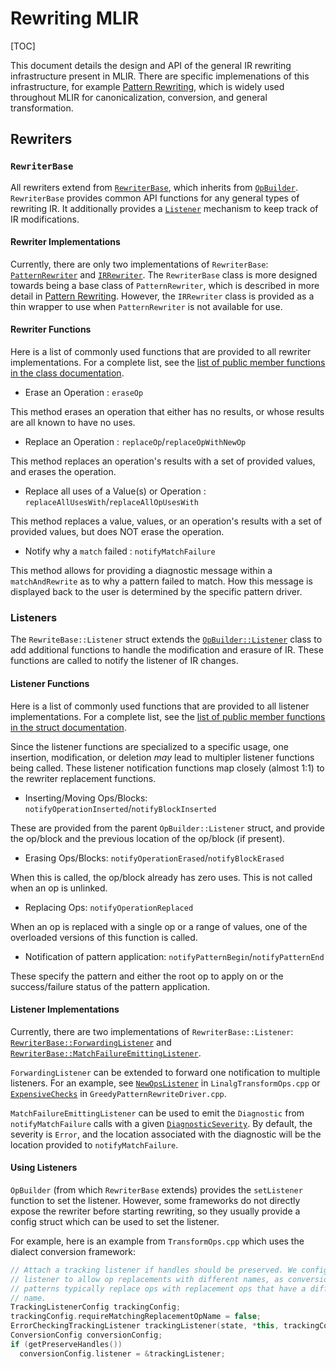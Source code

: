 # Rewriting MLIR

[TOC]

This document details the design and API of the general IR rewriting 
infrastructure present in MLIR. There are specific implemenations
of this infrastructure, for example [Pattern Rewriting](PatternRewriter.md),
which is widely used throughout MLIR for canonicalization, conversion, and
general transformation.

## Rewriters

### `RewriterBase`

All rewriters extend from [`RewriterBase`](https://mlir.llvm.org/doxygen/classmlir_1_1RewriterBase.html), which inherits from [`OpBuilder`](https://mlir.llvm.org/doxygen/classmlir_1_1OpBuilder.html).
`RewriterBase` provides common API functions for any general types of rewriting
IR. It additionally provides a [`Listener`](#listeners) mechanism to keep track of IR
modifications.

#### Rewriter Implementations

Currently, there are only two implementations of `RewriterBase`:
[`PatternRewriter`](https://mlir.llvm.org/doxygen/classmlir_1_1PatternRewriter.html) and [`IRRewriter`](https://mlir.llvm.org/doxygen/classmlir_1_1IRRewriter.html).
The `RewriterBase` class is more designed towards being a base class of
`PatternRewriter`, which is described in more detail in [Pattern Rewriting](PatternRewriter.md/#pattern-rewriter).
However, the `IRRewriter` class is provided as a thin wrapper to use when
`PatternRewriter` is not available for use.

#### Rewriter Functions

Here is a list of commonly used functions that are provided to all 
rewriter implementations. For a complete list, see the
[list of public member functions in the class documentation](https://mlir.llvm.org/doxygen/classmlir_1_1RewriterBase.html).

*   Erase an Operation : `eraseOp`

This method erases an operation that either has no results, or whose results are
all known to have no uses.

*   Replace an Operation : `replaceOp`/`replaceOpWithNewOp`

This method replaces an operation's results with a set of provided values, and
erases the operation.

*   Replace all uses of a Value(s) or Operation : `replaceAllUsesWith`/`replaceAllOpUsesWith`

This method replaces a value, values, or an operation's results with a set of
provided values, but does NOT erase the operation.

*   Notify why a `match` failed : `notifyMatchFailure`

This method allows for providing a diagnostic message within a `matchAndRewrite`
as to why a pattern failed to match. How this message is displayed back to the
user is determined by the specific pattern driver.

### Listeners

The `RewriteBase::Listener` struct extends the [`OpBuilder::Listener`](https://mlir.llvm.org/doxygen/structmlir_1_1OpBuilder_1_1Listener.html)
class to add additional functions to handle the modification and erasure of IR.
These functions are called to notify the listener of IR changes.

#### Listener Functions

Here is a list of commonly used functions that are provided to all 
listener implementations. For a complete list, see the
[list of public member functions in the struct documentation](https://mlir.llvm.org/doxygen/structmlir_1_1RewriterBase_1_1Listener.html).

Since the listener functions are specialized to a specific usage, one
insertion, modification, or deletion _may_ lead to multipler listener functions
being called.
These listener notification functions map closely (almost 1:1) to the rewriter
replacement functions.

*   Inserting/Moving Ops/Blocks: `notifyOperationInserted`/`notifyBlockInserted`

These are provided from the parent `OpBuilder::Listener` struct, and provide
the op/block and the previous location of the op/block (if present).

*   Erasing Ops/Blocks: `notifyOperationErased`/`notifyBlockErased`

When this is called, the op/block already has zero uses. This is not called
when an op is unlinked.

*   Replacing Ops: `notifyOperationReplaced`

When an op is replaced with a single op or a range of values, one of the
overloaded versions of this function is called.

*   Notification of pattern application: `notifyPatternBegin`/`notifyPatternEnd`

These specify the pattern and either the root op to apply on or the 
success/failure status of the pattern application.

#### Listener Implementations

Currently, there are two implementations of `RewriterBase::Listener`:
[`RewriterBase::ForwardingListener`](https://mlir.llvm.org/doxygen/structmlir_1_1RewriterBase_1_1ForwardingListener.html) and [`RewriterBase::MatchFailureEmittingListener`](https://mlir.llvm.org/doxygen/structmlir_1_1RewriterBase_1_1MatchFailureEmittingListener.html).

`ForwardingListener` can be extended to forward one notification to multiple listeners.
For an example, see [`NewOpsListener`](https://github.com/llvm/llvm-project/blob/0310f7f2d0c56a5697710251cec9803cbf7b4d56/mlir/lib/Dialect/Linalg/TransformOps/LinalgTransformOps.cpp#L281-L287) in `LinalgTransformOps.cpp` or [`ExpensiveChecks`](https://github.com/llvm/llvm-project/blob/0310f7f2d0c56a5697710251cec9803cbf7b4d56/mlir/lib/Transforms/Utils/GreedyPatternRewriteDriver.cpp#L55-L57) in `GreedyPatternRewriteDriver.cpp`.

`MatchFailureEmittingListener` can be used to emit the `Diagnostic` from
`notifyMatchFailure` calls with a given [`DiagnosticSeverity`](https://llvm.org/doxygen/namespacellvm.html#abfcab32516704f11d146c757f402ad5c).
By default, the severity is `Error`, and the location associated with the
diagnostic will be the location provided to `notifyMatchFailure`.

#### Using Listeners

`OpBuilder` (from which `RewriterBase` extends) provides the `setListener`
function to set the listener. However, some frameworks do not directly
expose the rewriter before starting rewriting, so they usually provide a
config struct which can be used to set the listener.

For example, here is an example from `TransformOps.cpp` which uses the dialect
conversion framework:
```cpp
// Attach a tracking listener if handles should be preserved. We configure the
// listener to allow op replacements with different names, as conversion
// patterns typically replace ops with replacement ops that have a different
// name.
TrackingListenerConfig trackingConfig;
trackingConfig.requireMatchingReplacementOpName = false;
ErrorCheckingTrackingListener trackingListener(state, *this, trackingConfig);
ConversionConfig conversionConfig;
if (getPreserveHandles())
  conversionConfig.listener = &trackingListener;
```